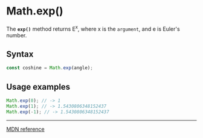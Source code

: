 # Math.exp()

The **`exp()`** method returns E<sup>x</sup>, where x is the `argument`, and e is Euler's number.

## Syntax

```js
const coshine = Math.exp(angle);
```

## Usage examples

```js
Math.exp(0); // -> 1
Math.exp(1); // -> 1.5430806348152437
Math.exp(-1); // -> 1.5430806348152437
```

---

[MDN reference](https://developer.mozilla.org/en-US/docs/Web/JavaScript/Reference/Global_Objects/Math/exp)
